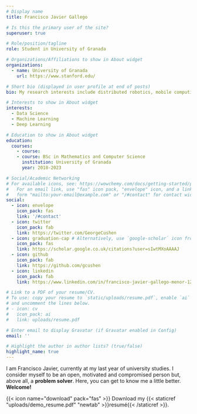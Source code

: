 ```yaml
---
# Display name
title: Francisco Javier Gallego

# Is this the primary user of the site?
superuser: true

# Role/position/tagline
role: Student in University of Granada

# Organizations/Affiliations to show in About widget
organizations:
  - name: University of Granada
    url: https://www.stanford.edu/

# Short bio (displayed in user profile at end of posts)
bio: My research interests include distributed robotics, mobile computing and programmable matter.

# Interests to show in About widget
interests:
  - Data Science
  - Machine Learning
  - Deep Learning

# Education to show in About widget
education:
  courses:
    - course: 
    - course: BSc in Mathematics and Computer Science
      institution: University of Granada
      year: 2018-2023

# Social/Academic Networking
# For available icons, see: https://wowchemy.com/docs/getting-started/page-builder/#icons
#   For an email link, use "fas" icon pack, "envelope" icon, and a link in the
#   form "mailto:your-email@example.com" or "/#contact" for contact widget.
social:
  - icon: envelope
    icon_pack: fas
    link: '/#contact'
  - icon: twitter
    icon_pack: fab
    link: https://twitter.com/GeorgeCushen
  - icon: graduation-cap # Alternatively, use `google-scholar` icon from `ai` icon pack
    icon_pack: fas
    link: https://scholar.google.co.uk/citations?user=sIwtMXoAAAAJ
  - icon: github
    icon_pack: fab
    link: https://github.com/gcushen
  - icon: linkedin
    icon_pack: fab
    link: https://www.linkedin.com/in/francisco-javier-gallego-menor-12297923b/

# Link to a PDF of your resume/CV.
# To use: copy your resume to `static/uploads/resume.pdf`, enable `ai` icons in `params.toml`,
# and uncomment the lines below.
# - icon: cv
#   icon_pack: ai
#   link: uploads/resume.pdf

# Enter email to display Gravatar (if Gravatar enabled in Config)
email: ''

# Highlight the author in author lists? (true/false)
highlight_name: true
---
```


I am Francisco Javier, currently at my last year of university studies. I consider myself to be an open, motivated and compromised person but, above all, a **problem solver**. Here, you can get to know me a little better. **Welcome!**

 {{< icon name="download" pack="fas" >}} Download my {{< staticref "uploads/demo_resume.pdf" "newtab" >}}resumé{{< /staticref >}}.
